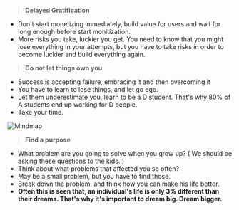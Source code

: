 > **Delayed Gratification**
- Don't start monetizing immediately, build value for users and wait for long enough before start monitization.
- More risks you take, luckier you get. You need to know that you might lose everything in your attempts, but you have to take risks in order to become luckier and build everything again.

> **Do not let things own you**
- Success is accepting failure, embracing it and then overcoming it
- You have to learn to lose things, and let go ego.
- Let them underestimate you, learn to be a D student. That's why 80% of A students end up working for D people.
- Take your time.


![Mindmap](https://github.com/ljyotiman/system-designs/assets/18568990/42eafa07-5c8d-438e-be79-3c631324a7b6)

> **Find a purpose**
- What problem are you going to solve when you grow up? ( We should be asking these questions to the kids. )
- Think about what problems that affected you so often?
- May be a small problem, but you have to find those.
- Break down the problem, and think how you can make his life better.
- **Often this is seen that, an individual's life is only 3% different than their dreams. That's why it's important to dream big. Dream bigger.**


